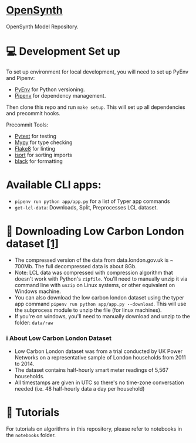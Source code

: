 # [OpenSynth](https://lfenergy.org/projects/opensynth/)
OpenSynth Model Repository.


# 💻 Development Set up

To set up environment for local development, you will need to set up PyEnv and Pipenv:
- [PyEnv](https://github.com/pyenv/pyenv) for Python versioning.
- [Pipenv](https://github.com/pypa/pipenv) for dependency management.

Then clone this repo and run `make setup`. This will set up all dependencies and precommit hooks.

Precommit Tools:
* [Pytest](https://github.com/pytest-dev/pytest/) for testing
* [Mypy](https://mypy.readthedocs.io/en/stable/) for type checking
* [Flake8](https://flake8.pycqa.org/en/latest/) for linting
* [isort](https://github.com/PyCQA/isort) for sorting imports
* [black](https://github.com/psf/black) for formatting


# Available CLI apps:
- `pipenv run python app/app.py` for a list of Typer app commands
- `get-lcl-data`: Downloads, Split, Preprocesses LCL dataset.


# 💽 Downloading Low Carbon London dataset [[1]](https://data.london.gov.uk/dataset/smartmeter-energy-use-data-in-london-households)
- The compressed version of the data from data.london.gov.uk is ~ 700Mb. The full decompressed data is about 8Gb.
- Note: LCL data was compressed with compression algorithm that doesn't work with Python's `zipfile`. You'll need to manually unzip it via command line with `unzip` on Linux systems, or other equivalent on Windows machine.
- You can also download the low carbon london dataset using the typer app command `pipenv run python app/app.py --download`. This will use the subprocess module to unzip the file (for linux machines).
- If you're on windows, you'll need to manually download and unzip to the folder: `data/raw`

### ℹ️ About Low Carbon London Dataset
- Low Carbon London dataset was from a trial conducted by UK Power Networks on a representative sample of London households from 2011 to 2014.
- The dataset contains half-hourly smart meter readings of 5,567 households.
- All timestamps are given in UTC so there's no time-zone conversation needed (i.e. 48 half-hourly data a day per household)


# 📕 Tutorials
For tutorials on algorithms in this repository, please refer to notebooks in the `notebooks` folder.
